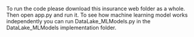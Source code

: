 To run the code please download this insurance web folder as a whole. Then open app.py and run it. To see how machine learning model works independently you can run DataLake_MLModels.py in the DataLake_MLModels implementation folder. 
